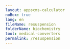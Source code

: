 ```yaml
---
layout: appscms-calculator
noBox: true
lang: en
fileName: resuspension
folderName: biochemistry
tool: medical-converters
permalink: /resuspension
---
```

